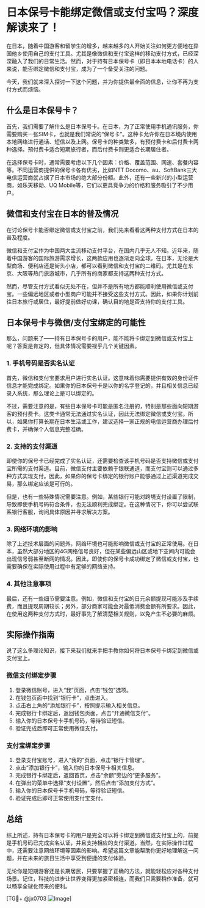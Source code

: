 # 日本保号卡能绑定微信或支付宝吗？深度解读来了！

在日本，随着中国游客和留学生的增多，越来越多的人开始关注如何更方便地在异国他乡使用自己的支付工具。尤其是像微信和支付宝这样的移动支付方式，已经深深融入了我们的日常生活。然而，对于持有日本保号卡（即日本本地电话卡）的人来说，能否绑定微信和支付宝，成为了一个备受关注的问题。

今天，我们就来深入探讨一下这个问题，并为你提供最全面的信息，让你不再为支付方式而烦恼。

## 什么是日本保号卡？

首先，我们需要了解什么是日本保号卡。在日本，为了正常使用手机通讯服务，你需要购买一张SIM卡，也就是我们常说的“保号卡”。这种卡允许你在日本境内使用本地网络进行通话、短信以及上网。保号卡的种类繁多，有预付费卡和后付费卡两种选择。预付费卡适合短期旅行者，而后付费卡则更适合长期居住者。

在选择保号卡时，通常需要考虑以下几个因素：价格、覆盖范围、网速、套餐内容等。不同运营商提供的保号卡各有优劣，比如NTT Docomo、au、SoftBank三大电信运营商就占据了日本市场的绝大部分份额。此外，还有一些新兴的小型运营商，如乐天移动、UQ Mobile等，它们以更具竞争力的价格和服务吸引了不少用户。

## 微信和支付宝在日本的普及情况

在讨论保号卡能否绑定微信或支付宝之前，我们先来看看这两种支付方式在日本的普及程度。

微信和支付宝作为中国两大主流移动支付平台，在国内几乎无人不知。近年来，随着中国游客的国际旅游需求增长，这两款应用也逐渐走向全球。在日本，无论是大型商场、便利店还是街头小店，都可以看到微信和支付宝的二维码。尤其是在东京、大阪等热门旅游城市，几乎所有的商家都支持这两种支付方式。

然而，尽管支付方式看似无处不在，但并不是所有地方都能顺利使用微信或支付宝。一些偏远地区或者小型商户可能并不接受这些支付方式。因此，如果你计划前往日本旅行或居住，最好提前做好功课，确认目的地是否支持你的支付工具。

## 日本保号卡与微信/支付宝绑定的可能性

那么，问题来了——持有日本保号卡的用户，能不能将卡绑定到微信或支付宝上呢？答案是肯定的，但具体情况需要视乎几个关键因素。

### 1. 手机号码是否实名认证

首先，微信和支付宝要求用户进行实名认证。这意味着你需要提供有效的身份证件信息才能完成绑定。如果你的日本保号卡是以你的名字登记的，并且相关信息已经录入系统，那么理论上是可以绑定的。

不过，需要注意的是，有些日本保号卡可能是匿名注册的，特别是那些面向短期游客的预付费卡。这类卡通常无法通过实名认证，因此无法绑定微信或支付宝。所以，如果你打算长期在日本生活或工作，建议选择一家正规的电信运营商办理后付费卡，并确保个人信息完整准确。

### 2. 支持的支付渠道

即使你的保号卡已经完成了实名认证，还需要检查该手机号码是否支持微信或支付宝所需的支付渠道。目前，微信支付主要依赖于银联通道，而支付宝则可以通过多种方式实现支付。因此，如果你的保号卡绑定的银行账户能够通过上述渠道完成交易，那么绑定应该是可行的。

但是，也有一些特殊情况需要注意。例如，某些银行可能对跨境支付设置了限制，导致即使手机号码符合条件，也无法顺利完成绑定。在这种情况下，你可以尝试联系银行客服，询问具体原因并寻求解决方案。

### 3. 网络环境的影响

除了上述技术层面的问题外，网络环境也可能影响微信或支付宝的正常使用。在日本，虽然大部分地区的4G网络信号良好，但在某些偏远山区或地下空间内可能会出现信号弱甚至断网的情况。因此，即使你的保号卡成功绑定了微信或支付宝，也需要确保在实际使用过程中有足够的网络支持。

### 4. 其他注意事项

最后，还有一些细节需要注意。例如，微信和支付宝的日元余额提现可能涉及手续费，而且提现周期较长；另外，部分商家可能会对最低消费金额有所要求。因此，在使用这两种支付方式时，最好事先了解清楚相关规则，以免产生不必要的麻烦。

## 实际操作指南

说了这么多理论知识，接下来我们就来手把手教你如何将日本保号卡绑定到微信或支付宝上。

### 微信支付绑定步骤

1. 登录微信账号，进入“我”页面，点击“钱包”选项。
2. 在钱包页面中找到“银行卡”，点击进入。
3. 点击右上角的“添加银行卡”，按照提示输入相关信息。
4. 完成银行卡绑定后，返回钱包页面，点击“开通微信支付”。
5. 输入你的日本保号卡手机号码，等待验证短信。
6. 验证完成后即可正常使用微信支付。

### 支付宝绑定步骤

1. 登录支付宝账号，进入“我的”页面，点击“银行卡管理”。
2. 点击“添加银行卡”，输入你的日本保号卡相关信息。
3. 完成银行卡绑定后，返回首页，点击“余额”旁边的“更多服务”。
4. 在弹出的菜单中选择“支付设置”，然后点击“添加支付方式”。
5. 输入你的日本保号卡手机号码，等待验证短信。
6. 验证完成后即可正常使用支付宝支付。

## 总结

综上所述，持有日本保号卡的用户是完全可以将卡绑定到微信或支付宝上的，前提是手机号码已完成实名认证，并且支持相应的支付渠道。当然，在实际操作过程中，还需要注意网络环境等因素的影响。希望这篇文章能帮助你更好地理解这一问题，并在未来的旅日生活中享受到便捷的支付体验。

无论你是短期游客还是长期居民，只要掌握了正确的方法，就能轻松应对各种支付场景。记住，科技的进步让世界变得更加紧密相连，而我们只需要稍作准备，就可以畅享全球化带来的便利。

[TG💪+ @jx0703 ![Image](https://github.com/user-attachments/assets/dbca1d08-cadb-493c-b0ec-ad6f7a83f270)]
